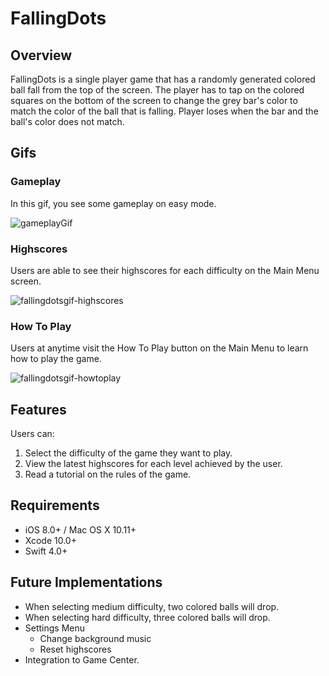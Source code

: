 # FallingDots

## Overview
FallingDots is a single player game that has a randomly generated colored ball fall from the top of the screen. The player has to tap on the colored squares on the bottom of the screen to change the grey bar's color to match the color of the ball that is falling. Player loses when the bar and the ball's color does not match.

## Gifs
### Gameplay
In this gif, you see some gameplay on easy mode.

![gameplayGif](https://user-images.githubusercontent.com/43770537/54216776-aab66300-44c0-11e9-8c35-3a2581cf61bd.gif)

### Highscores
Users are able to see their highscores for each difficulty on the Main Menu screen.

![fallingdotsgif-highscores](https://user-images.githubusercontent.com/43770537/53982978-39536a80-40e4-11e9-8723-34556744f854.gif)

### How To Play
Users at anytime visit the How To Play button on the Main Menu to learn how to play the game.

![fallingdotsgif-howtoplay](https://user-images.githubusercontent.com/43770537/53983021-512aee80-40e4-11e9-98d8-58cba405ee29.gif)

## Features
Users can:
  1. Select the difficulty of the game they want to play.
  2. View the latest highscores for each level achieved by the user.
  3. Read a tutorial on the rules of the game.

## Requirements
- iOS 8.0+ / Mac OS X 10.11+ 
- Xcode 10.0+
- Swift 4.0+

## Future Implementations
- When selecting medium difficulty, two colored balls will drop.
- When selecting hard difficulty, three colored balls will drop.
- Settings Menu
  - Change background music
  - Reset highscores
- Integration to Game Center.
